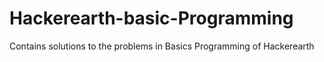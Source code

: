 # Hackerearth-basic-Programming
Contains solutions to the problems  in Basics Programming of Hackerearth
